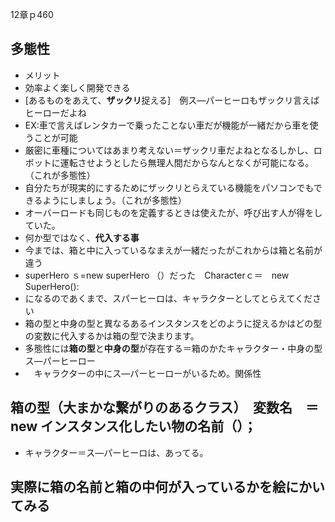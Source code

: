 12章ｐ460
## 多態性
- メリット
- 効率よく楽しく開発できる
- [あるものをあえて、**ザックリ**捉える]　例ス―パーヒーロもザックリ言えばヒーローだよね
- EX:車で言えばレンタカーで乗ったことない車だが機能が一緒だから車を使うことが可能
- 厳密に車種についてはあまり考えない＝ザックリ車だよねとなるしかし、ロボットに運転させようとしたら無理人間だからなんとなくが可能になる。（これが多態性）
- 自分たちが現実的にするためにザックリとらえている機能をパソコンでもできるようにしましょう。（これが多態性）
- オーバーロードも同じものを定義するときは使えたが、呼び出す人が得をしていた。
- 何か型ではなく、**代入する事**
- 今までは、箱と中に入っているなまえが一緒だったがこれからは箱と名前が違う
- superHero ｓ=new superHero  （）だった　Characterｃ＝　new SuperHero():
- になるのであくまで、スパーヒーロは、キャラクターとしてとらえてください
- 箱の型と中身の型と異なるあるインスタンスをどのように捉えるかはどの型の変数に代入するかは箱の型で決まります。
- 多態性には**箱の型**と**中身の型**が存在する＝箱のかたキャラクター・中身の型ス―パーヒーロー
- 　キャラクターの中にス―パーヒーローがいるため。関係性
## 箱の型（大まかな繋がりのあるクラス）　変数名　＝　new インスタンス化したい物の名前（）；
- キャラクター＝ス―パーヒーロは、あってる。
## 実際に箱の名前と箱の中何が入っているかを絵にかいてみる
